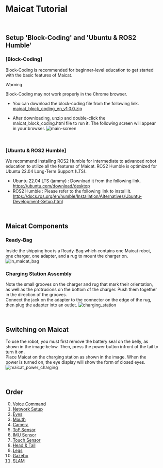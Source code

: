 # Maicat Tutorial
&nbsp;
## Setup 'Block-Coding' and 'Ubuntu & ROS2 Humble'
### [Block-Coding]
Block-Coding is recommended for beginner-level education to get started with the basic features of Maicat.

> [!WARNING]
> Block-Coding may not work properly in the Chrome browser.

- You can download the block-coding file from the following link.
[maicat_block_coding_en_v1.0.0.zip](https://github.com/user-attachments/files/19023654/maicat_block_coding_en_v1.0.0.zip)

- After downloading, unzip and double-click the maicat_block_coding.html file to run it. The following screen will appear in your browser.
![main-screen](https://github.com/user-attachments/assets/b510d665-9aa3-441a-8947-b190eee47e5b)

&nbsp;
### [Ubuntu & ROS2 Humble]
We recommend installing ROS2 Humble for intermediate to advanced robot education to utilize all the features of Maicat.
ROS2 Humble is optimized for Ubuntu 22.04 Long-Term Support (LTS).
- Ubuntu 22.04 LTS (jammy) : Download it from the following link.
https://ubuntu.com/download/desktop
- ROS2 Humble : Please refer to the following link to install it.
https://docs.ros.org/en/humble/Installation/Alternatives/Ubuntu-Development-Setup.html

&nbsp;
## Maicat Components
### Ready-Bag
Inside the shipping box is a Ready-Bag which contains one Maicat robot, one charger, one adapter, and a rug to mount the charger on.
![in_maicat_bag](https://github.com/user-attachments/assets/ecccaf49-2994-416b-9394-810ca51fa20b)

### Charging Station Assembly
Note the small grooves on the charger and rug that mark their orientation, as well as the protrusions on the bottom of the charger. Push them together in the direction of the grooves.<br/>
Connect the jack on the adapter to the connector on the edge of the rug, then plug the adapter into an outlet.
![charging_station](https://github.com/user-attachments/assets/b20f14d6-837d-4c93-80bb-4ab96bbdf800)


&nbsp;
## Switching on Maicat
To use the robot, you must first remove the battery seal on the belly, as shown in the image below.
Then, press the power button infront of the tail to turn it on.<br/>
Place Maicat on the charging station as shown in the image. When the power is turned on, the eye display will show the form of closed eyes. 
![maicat_power_charging](https://github.com/user-attachments/assets/f432e77c-0b34-4336-a05b-30fc5b49e9fc)

&nbsp;
## Order
0. [Voice Command](00_maicat_voice_commands/README.md)
1. [Network Setup](01_maicat_network/README.md)
2. [Eyes](02_maicat_eyes/README.md)
3. [Mouth](03_maicat_mouth/README.md)
4. [Camera](04_maicat_camera/README.md)
5. [ToF Sensor](05_maicat_tof_sensor/README.md)
6. [IMU Sensor](06_maicat_imu_sensor/README.md)
7. [Touch Sensor](07_maicat_touch_sensor/README.md)
8. [Head & Tail](08_maicat_move_head_and_tail/README.md)
9. [Legs](09_maicat_move_legs/README.md)
10. [Gazebo](10_maicat_gazebo/README.md)
11. [SLAM](11_maicat_slam/README.md)
